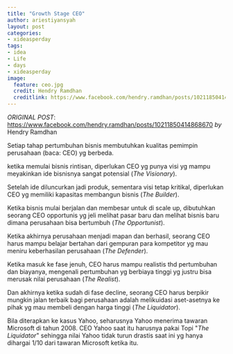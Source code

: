 ```yaml
---
title: "Growth Stage CEO"
author: ariestiyansyah
layout: post
categories:
- xideasperday
tags:
- idea
- Life
- days
- xideasperday
image:
  feature: ceo.jpg
  credit: Hendry Ramdhan
  creditlink: https://www.facebook.com/hendry.ramdhan/posts/10211850414868670
---
```




*ORIGINAL POST*: https://www.facebook.com/hendry.ramdhan/posts/10211850414868670 *by* Hendry Ramdhan

Setiap tahap pertumbuhan bisnis membutuhkan kualitas pemimpin perusahaan (baca: CEO) yg berbeda.

ketika memulai bisnis rintisan, diperlukan CEO yg punya visi yg mampu meyakinkan ide bisnisnya sangat potensial (*The Visionary*).

Setelah ide diluncurkan jadi produk, sementara visi tetap kritikal, diperlukan CEO yg memiliki kapasitas membangun bisnis (*The Builder*).

Ketika bisnis mulai berjalan dan membesar untuk di scale up, dibutuhkan seorang CEO opportunis yg jeli melihat pasar baru dan melihat bisnis baru dimana perusahaan bisa bertumbuh (*The Opportunist*).

Ketika akhirnya perusahaan menjadi mapan dan berhasil, seorang CEO harus mampu belajar bertahan dari gempuran para kompetitor yg mau meniru keberhasilan perusahaan (*The Defender*).

Ketika masuk ke fase jenuh, CEO harus mampu realistis thd pertumbuhan dan biayanya, mengenali pertumbuhan yg berbiaya tinggi yg justru bisa merusak nilai perusahaan (*The Realist*).

Dan akhirnya ketika sudah di fase decline, seorang CEO harus berpikir mungkin jalan terbaik bagi perusahaan adalah melikuidasi aset-asetnya ke pihak yg mau membeli dengan harga tinggi (*The Liquidator*).

Bila diterapkan ke kasus Yahoo, seharusnya Yahoo menerima tawaran Microsoft di tahun 2008. CEO Yahoo saat itu harusnya pakai Topi "*The Liquidator*" sehingga nilai Yahoo tidak turun drastis saat ini yg hanya dihargai 1/10 dari tawaran Microsoft ketika itu.

